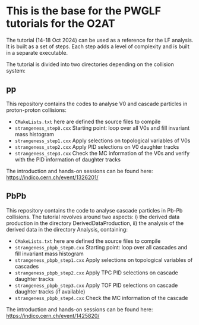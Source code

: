 # This is the base for the PWGLF tutorials for the O2AT

The tutorial (14-18 Oct 2024) can be used as a reference for the LF analysis.
It is built as a set of steps. Each step adds a level of complexity and is built in a separate executable.

The tutorial is divided into two directories depending on the collision system:
## pp
This repository contains the codes to analyse V0 and cascade particles in proton-proton collisions:
* `CMakeLists.txt` here are defined the source files to compile
* `strangeness_step0.cxx` Starting point: loop over all V0s and fill invariant mass histogram
* `strangeness_step1.cxx` Apply selections on topological variables of V0s
* `strangeness_step2.cxx` Apply PID selections on V0 daughter tracks
* `strangeness_step3.cxx` Check the MC information of the V0s and verify with the PID information of daughter tracks

The introduction and hands-on sessions can be found here: <https://indico.cern.ch/event/1326201/>

## PbPb
This repository contains the code to analyse cascade particles in Pb-Pb collisions.
The tutorial revolves around two aspects:
i) the derived data production in the directory DerivedDataProduction,
ii) the analysis of the derived data in the directory Analysis, containing:
* `CMakeLists.txt` here are defined the source files to compile
* `strangeness_pbpb_step0.cxx` Starting point: loop over all cascades and fill invariant mass histogram
* `strangeness_pbpb_step1.cxx` Apply selections on topological variables of cascades
* `strangeness_pbpb_step2.cxx` Apply TPC PID selections on cascade daughter tracks
* `strangeness_pbpb_step3.cxx` Apply TOF PID selections on cascade daughter tracks (if available)
* `strangeness_pbpb_step4.cxx` Check the MC information of the cascade

The introduction and hands-on sessions can be found here: <https://indico.cern.ch/event/1425820/>